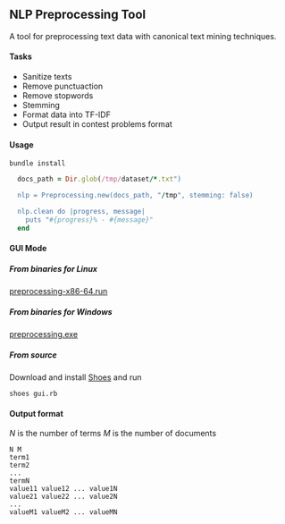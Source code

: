 ## NLP Preprocessing Tool 


A tool for preprocessing text data with canonical text mining techniques.

#### Tasks

* Sanitize texts
* Remove punctuaction
* Remove stopwords
* Stemming
* Format data into TF-IDF
* Output result in contest problems format


#### Usage 

    bundle install

```ruby
  docs_path = Dir.glob(/tmp/dataset/*.txt")  

  nlp = Preprocessing.new(docs_path, "/tmp", stemming: false)

  nlp.clean do |progress, message|
    puts "#{progress}% - #{message}"
  end
```

#### GUI Mode

##### From binaries for Linux 

[preprocessing-x86-64.run](https://github.com/niltonvasques/nlp-preprocessing/releases/download/v0.1.0/nlp-preprocessing-x86_64.run)

##### From binaries for Windows 
[preprocessing.exe](https://github.com/niltonvasques/nlp-preprocessing/releases/download/v0.1.0/preprocessing.exe)

##### From source

Download and install [Shoes](http://shoesrb.com/downloads/) and run

    shoes gui.rb


#### Output format

*N* is the number of terms 
*M* is the number of documents


    N M
    term1
    term2
    ...
    termN
    value11 value12 ... value1N
    value21 value22 ... value2N
    ...
    valueM1 valueM2 ... valueMN
